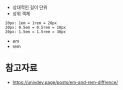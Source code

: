 * 상대적인 길이 단위
* 상위 객체

```plain text
20px: 1em = 1rem = 20px
20px: 0.5em = 0.5rem = 10px
20px: 1.5em = 1.5rem = 30px
```
* em
* rem

# 참고자료
* https://univdev.page/posts/em-and-rem-diffrence/
